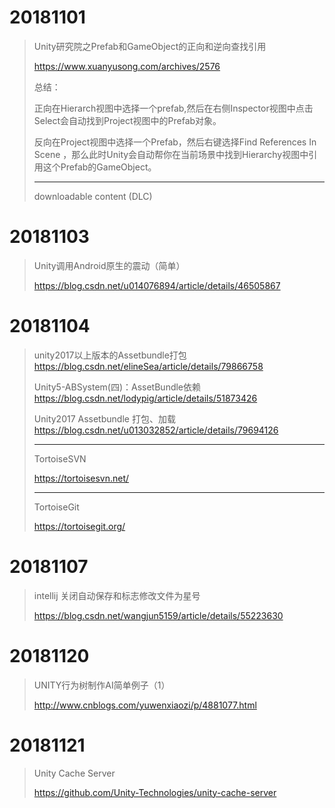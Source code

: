 # 20181101

> Unity研究院之Prefab和GameObject的正向和逆向查找引用
>
> https://www.xuanyusong.com/archives/2576
> 
> 总结：
>
> 正向在Hierarch视图中选择一个prefab,然后在右侧Inspector视图中点击Select会自动找到Project视图中的Prefab对象。
> 
> 反向在Project视图中选择一个Prefab，然后右键选择Find References In Scene ，那么此时Unity会自动帮你在当前场景中找到Hierarchy视图中引用这个Prefab的GameObject。
> 
> ------
>
> downloadable content (DLC)

# 20181103

> Unity调用Android原生的震动（简单）
>
> https://blog.csdn.net/u014076894/article/details/46505867

# 20181104

> unity2017以上版本的Assetbundle打包
> https://blog.csdn.net/elineSea/article/details/79866758
>
> Unity5-ABSystem(四)：AssetBundle依赖
> https://blog.csdn.net/lodypig/article/details/51873426
>
> Unity2017 Assetbundle 打包、加载 
> https://blog.csdn.net/u013032852/article/details/79694126
>
> ------
> TortoiseSVN
>
> https://tortoisesvn.net/
>
> ------
> TortoiseGit
>
> https://tortoisegit.org/

# 20181107

> intellij 关闭自动保存和标志修改文件为星号
>
> https://blog.csdn.net/wangjun5159/article/details/55223630

# 20181120

> UNITY行为树制作AI简单例子（1）
> 
> http://www.cnblogs.com/yuwenxiaozi/p/4881077.html


# 20181121

> Unity Cache Server
> 
> https://github.com/Unity-Technologies/unity-cache-server
